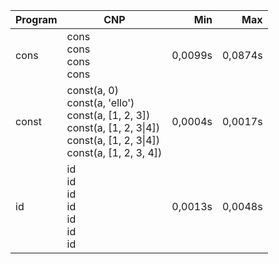 Program | CNP | Min | Max
--- | --- | ---: | ---:
cons | cons<br/>cons<br/>cons<br/>cons | 0,0099s | 0,0874s
const | const(a, 0)<br/>const(a, 'ello')<br/>const(a, [1, 2, 3])<br/>const(a, [1, 2, 3\|4])<br/>const(a, [1, 2, 3\|4])<br/>const(a, [1, 2, 3, 4]) | 0,0004s | 0,0017s
id | id<br/>id<br/>id<br/>id<br/>id<br/>id<br/>id | 0,0013s | 0,0048s
